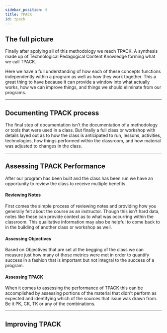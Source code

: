 ```yaml
---
sidebar_position: 6
title: TPACK
id: tpack
---
```


## The full picture

Finally after applying all of this methodology we reach TPACK. A synthesis made up of Technological Pedagogical Content Knowledge forming what we call TPACK.

Here we have a full understanding of how each of these concepts functions independently within a program as well as how they work together. This a great thing to have because it can provide a window into what actually works, how we can improve things, and things we should eliminate from our programs.

---

## Documenting TPACK process

The final step of documentation isn't the documentation of a methodology or tools that were used in a class. But finally a full class or workshop with details layed out as to how the class is anticipated to run, lessons, activities, technologies, how things performed within the classroom, and how material was adjusted to changes in the class.

---

## Assessing TPACK Performance

After our program has been built and the class has been run we have an opportunity to review the class to receive multiple benefits.

#### Reviewing Notes

First comes the simple process of reviewing notes and providing how you generally felt about the course as an instructor. Though this isn't hard data, notes like these can provide context as to what was occurring within the classroom. This qualitative information may also be helpful to come back to in the building of another class or workshop as well.

#### Assessing Objectives

Based on Objectives that are set at the begging of the class we can measure just how many of those metrics were met in order to quantify success in a fashion that is important but not integral to the success of a program.

#### Assessing TPACK

When it comes to assessing the performance of TPACK this can be accomplished by assessing portions of the material that didn't perform as expected and identifying which of the sources that issue was drawn from. Be it PK, CK, TK or any of the combinations.

---

## Improving TPACK
